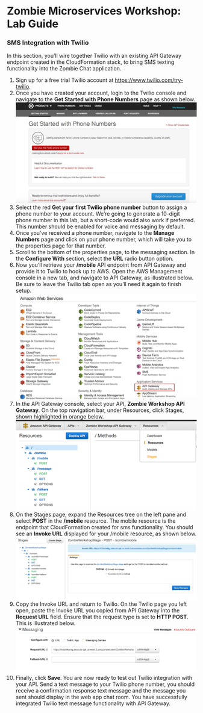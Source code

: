 <h1>Zombie Microservices Workshop: Lab Guide</h1>

<h3>SMS Integration with Twilio</h3>
<p>In this section, you’ll wire together Twilio with an existing API Gateway endpoint created in the CloudFormation stack, to bring SMS texting functionality into the Zombie Chat application.</p>

1. Sign up for a free trial Twilio account at https://www.twilio.com/try-twilio.
2. Once you have created your account, login to the Twilio console and navigate to the **Get Started with Phone Numbers** page as shown below. ![Manage Twilio Phone Number](/Images/Twilio-Step2.png)
3. Select the red **Get your first Twilio phone number** button to assign a phone number to your account. We’re going to generate a 10-digit phone number in this lab, but a short-code would also work if preferred. This number should be enabled for voice and messaging by default.
4. Once you’ve received a phone number, navigate to the **Manage Numbers** page and click on your phone number, which will take you to the properties page for that number.
5. Scroll to the bottom of the properties page, to the messaging section. In the **Configure With** section, select the **URL** radio button option.
6. Now you’ll retrieve your **/mobile** API endpoint from API Gateway and provide it to Twilio to hook up to AWS. Open the AWS Management console in a new tab, and navigate to API Gateway, as illustrated below. Be sure to leave the Twilio tab open as you’ll need it again to finish setup. ![API Gateway in Management Console](/Images/Twilio-Step6.png)
7. In the API Gateway console, select your API, **Zombie Workshop API Gateway**. On the top navigation bar, under Resources, click Stages, shown highlighted in orange below. ![API Gateway Resources Page](/Images/Twilio-Step7.png)
8. On the Stages page, expand the Resources tree on the left pane and select **POST** in the **/mobile** resource. The mobile resource is the endpoint that CloudFormation created for sms functionality. You should see an **Invoke URL** displayed for your /mobile resource, as shown below. ![API Gateway Invoke URL](/Images/Twilio-Step8.png)
9. Copy the Invoke URL and return to Twilio. On the Twilio page you left open, paste the Invoke URL you copied from API Gateway into the **Request URL** field. Ensure that the request type is set to **HTTP POST**. This is illustrated below. ![Twilio Request URL](/Images/Twilio-Step9.png)
10. Finally, click **Save**. You are now ready to test out Twilio integration with your API. Send a text message to your Twilio phone number, you should receive a confirmation response text message and the message you sent should display in the web app chat room. You have successfully integrated Twilio text message functionality with API Gateway.
